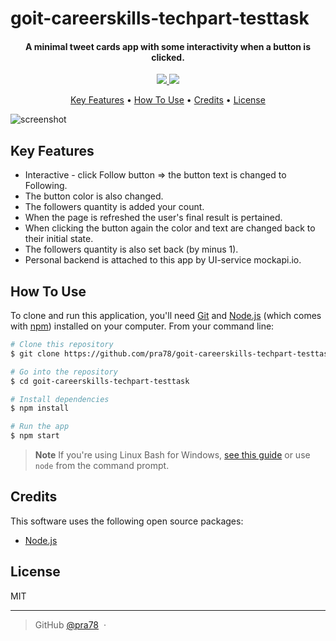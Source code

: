 # goit-careerskills-techpart-testtask

<h4 align="center">A minimal tweet cards app with some interactivity when a button is clicked.</h4>

<p align="center">
  <a href="https://img.shields.io/badge/stack-React-blue">
	  <img src="https://img.shields.io/badge/stack-React-blue">
	</a>
<a href="https://img.shields.io/badge/stack-JS-brightgreen">
	<img src="https://img.shields.io/badge/stack-JS-brightgreen">
	</a>
</p>

<p align="center">
  <a href="#key-features">Key Features</a> •
  <a href="#how-to-use">How To Use</a> •
  <a href="#credits">Credits</a> •
  <a href="#license">License</a>
</p>

![screenshot](https://textbook.edu.goit.global/lms-career-homework/uk/img/image-1.jpg)

## Key Features

* Interactive - click Follow button => the button text is changed to Following.
* The button color is also changed.
* The followers quantity is added your count.
* When the page is refreshed the user's final result is pertained.
* When clicking the button again the color and text are changed back to their initial state.
* The followers quantity is also set back (by minus 1).
* Personal backend is attached to this app by UI-service mockapi.io.

## How To Use

To clone and run this application, you'll need [Git](https://git-scm.com) and [Node.js](https://nodejs.org/en/download/) (which comes with [npm](http://npmjs.com)) installed on your computer. From your command line:

```bash
# Clone this repository
$ git clone https://github.com/pra78/goit-careerskills-techpart-testtask.git

# Go into the repository
$ cd goit-careerskills-techpart-testtask

# Install dependencies
$ npm install

# Run the app
$ npm start
```

> **Note**
> If you're using Linux Bash for Windows, [see this guide](https://www.howtogeek.com/261575/how-to-run-graphical-linux-desktop-applications-from-windows-10s-bash-shell/) or use `node` from the command prompt.


## Credits

This software uses the following open source packages:

- [Node.js](https://nodejs.org/)

## License

MIT

---

> GitHub [@pra78](https://github.com/pra78) &nbsp;&middot;&nbsp;


